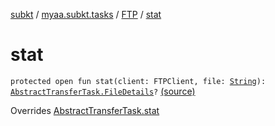 [subkt](../../index.md) / [myaa.subkt.tasks](../index.md) / [FTP](index.md) / [stat](./stat.md)

# stat

`protected open fun stat(client: FTPClient, file: `[`String`](https://kotlinlang.org/api/latest/jvm/stdlib/kotlin/-string/index.html)`): `[`AbstractTransferTask.FileDetails`](../-abstract-transfer-task/-file-details/index.md)`?` [(source)](https://github.com/Myaamori/SubKt/blob/0.1.9/src/main/kotlin/myaa/subkt/tasks/tasks.kt#L1834)

Overrides [AbstractTransferTask.stat](../-abstract-transfer-task/stat.md)

